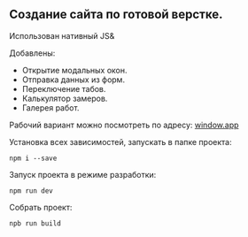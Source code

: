 ## Создание сайта по готовой верстке.


Использован нативный JS&

Добавлены:

- Открытие модальных окон.
- Отправка данных из форм.
- Переключение табов.
- Калькулятор замеров.
- Галерея работ.

Рабочий вариант можно посмотреть по адресу:
[window.app](https://window-4ba9b.web.app/)

Установка всех зависимостей, запускать в папке проекта:
```shell
npm i --save 
```
Запуск проекта в режиме разработки:
```shell
npm run dev
```
Собрать проект:
```shell
npb run build
```
